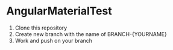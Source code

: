 # AngularMaterialTest

1. Clone this repository
2. Create new branch with the name of BRANCH-{YOURNAME}
3. Work and push on your branch
